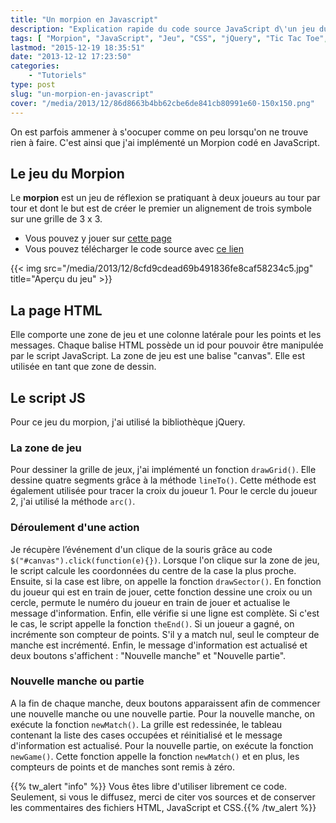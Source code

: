 ```yaml
---
title: "Un morpion en Javascript"
description: "Explication rapide du code source JavaScript d\'un jeu du morpion. Ce code source est aussi téléchargeable en suivant ce lien."
tags: [ "Morpion", "JavaScript", "Jeu", "CSS", "jQuery", "Tic Tac Toe", "HTML" ]
lastmod: "2015-12-19 18:35:51"
date: "2013-12-12 17:23:50"
categories:
    - "Tutoriels"
type: post
slug: "un-morpion-en-javascript"
cover: "/media/2013/12/86d8663b4bb62cbe6de841cb80991e60-150x150.png"
---
```


On est parfois ammener à s'oocuper comme on peu lorsqu'on ne trouve rien à faire. C'est ainsi que j'ai implémenté un Morpion codé en JavaScript.

## Le jeu du Morpion

Le **morpion** est un jeu de réflexion se pratiquant à deux joueurs au tour par tour et dont le but est de créer le premier un alignement de trois symbole sur une grille de 3 x 3.

- Vous pouvez y jouer sur [cette page](/media/2013/12/8cfd9cdead69b491836fe8caf58234c5/)
- Vous pouvez télécharger le code source avec [ce lien](/media/2013/12/8cfd9cdead69b491836fe8caf58234c5.zip)

{{< img src="/media/2013/12/8cfd9cdead69b491836fe8caf58234c5.jpg" title="Aperçu du jeu" >}}

## La page HTML

Elle comporte une zone de jeu et une colonne latérale pour les points et les messages. Chaque balise HTML possède un id pour pouvoir être manipulée par le script JavaScript. La zone de jeu est une balise "canvas". Elle est utilisée en tant que zone de dessin.

## Le script JS

Pour ce jeu du morpion, j'ai utilisé la bibliothèque jQuery.

### La zone de jeu

Pour dessiner la grille de jeux, j'ai implémenté un fonction `drawGrid()`. Elle dessine quatre segments grâce à la méthode `lineTo()`. Cette méthode est également utilisée pour tracer la croix du joueur 1. Pour le cercle du joueur 2, j'ai utilisé la méthode `arc()`.

### Déroulement d'une action

Je récupère l’événement d'un clique de la souris grâce au code `$("#canvas").click(function(e){})`. Lorsque l'on clique sur la zone de jeu, le script calcule les coordonnées du centre de la case la plus proche. Ensuite, si la case est libre, on appelle la fonction `drawSector()`. En fonction du joueur qui est en train de jouer, cette fonction dessine une croix ou un cercle, permute le numéro du joueur en train de jouer et actualise le message d'information. Enfin, elle vérifie si une ligne est complète. Si c'est le cas, le script appelle la fonction `theEnd()`. Si un joueur a gagné, on incrémente son compteur de points. S'il y a match nul, seul le compteur de manche est incrémenté. Enfin, le message d'information est actualisé et deux boutons s'affichent : "Nouvelle manche" et "Nouvelle partie".

### Nouvelle manche ou partie

A la fin de chaque manche, deux boutons apparaissent afin de commencer une nouvelle manche ou une nouvelle partie. Pour la nouvelle manche, on exécute la fonction `newMatch()`. La grille est redessinée, le tableau contenant la liste des cases occupées et réinitialisé et le message d'information est actualisé. Pour la nouvelle partie, on exécute la fonction `newGame()`. Cette fonction appelle la fonction `newMatch()` et en plus, les compteurs de points et de manches sont remis à zéro.

{{% tw_alert "info" %}}<i class="fa fa-info-circle"></i> Vous êtes libre d'utiliser librement ce code. Seulement, si vous le diffusez, merci de citer vos sources et de conserver les commentaires des fichiers HTML, JavaScript et CSS.{{% /tw_alert %}}